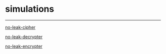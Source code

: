 # simulations
---




[no-leak-cipher](https://copy.sh/brainfuck/?c=Pj4gKysrKysrKysrKysKWzw8LFstPisrPF0-LiBbLV0gPiAtXQo8PCBbLV0$)

[no-leak-decrypter](https://copy.sh/brainfuck/?c=IAosID4gLCA8WyA-ICsgPCAtIF0gPiAuIFstXTwKICBeICAgXiBFbmNyeXB0ZWQgY2hhcmFjdGVyCiAgfCBpbnB1dA$$)

[no-leak-encrypter](https://copy.sh/brainfuck/?c=PiAsIDwgLCBbID4gLSA8IC0gXSA-IC4gWy1dPAogIF4gICBeIGVuY29kaW5nIGxldHRlcgogIHwgbGV0dGVyIHRvIGVuY29kZQ$$)
